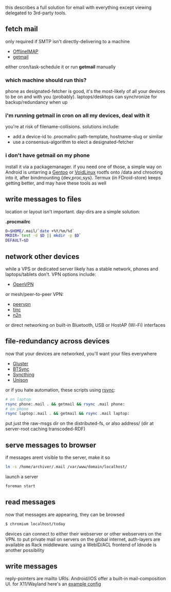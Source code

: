 this describes a full solution for email with everything except viewing delegated to 3rd-party tools.

## fetch mail

only required if SMTP isn't directly-delivering to a machine

* [OfflineIMAP](http://offlineimap.org/)
* [getmail](http://pyropus.ca/software/getmail/)

either cron/task-schedule it or run **getmail** manually

### which machine should run this?

phone as designated-fetcher is good, it's the most-likely of all your devices to be on and with you (probably). laptops/desktops can synchronize for backup/redundancy when up

### i'm running getmail in cron on all my devices, deal with it

you're at risk of filename-collisions. solutions include:

* add a device-id to .procmailrc path-template, hostname-slug or similar
* use a consensus-algorithm to elect a designated-fetcher

### i don't have getmail on my phone

install it via a packagemanager. if you need one of those, a simple way on Android is untarring a [Gentoo](//gentoo.org) or [VoidLinux](//voidlinux.eu) rootfs onto /data and chrooting into it, after bindmounting {dev,proc,sys}. Termux (in FDroid-store) keeps getting better, and may have these tools as well

## write messages to files

location or layout isn't important. day-dirs are a simple solution:

**.procmailrc**

``` sh
D=$HOME/.mail/`date +%Y/%m/%d`
MKDIR=`test -d $D || mkdir -p $D`
DEFAULT=$D

```

## network other devices

while a VPS or dedicated server likely has a stable network, phones and laptops/tablets don't. VPN options include:

* [OpenVPN](https://openvpn.net/)

or mesh/peer-to-peer VPN:

* [peervpn](http://www.peervpn.net/)
* [tinc](http://www.tinc-vpn.org/)
* [n2n](https://github.com/meyerd/n2n)

or direct networking on built-in Bluetooth, USB or HostAP (Wi-Fi) interfaces

## file-redundancy across devices

now that your devices are networked, you'll want your files everywhere

* [Gluster](http://www.gluster.org/)
* [BTSync](https://wiki.archlinux.org/index.php/BitTorrent_Sync)
* [Syncthing](https://syncthing.net/)
* [Unison](https://www.cis.upenn.edu/~bcpierce/unison/)

or if you hate automation, these scripts using [rsync](https://rsync.samba.org/):

``` sh
# on laptop
rsync phone:.mail . && getmail && rsync .mail phone:
# on phone
rsync laptop:.mail . && getmail && rsync .mail laptop:
```

put just the raw-msgs dir on the distributed-fs, or also address/ (dir at server-root caching transcoded-RDF) 

## serve messages to browser

if messages arent visible to the server, make it so

``` sh
ln -s /home/archiver/.mail /var/www/domain/localhost/

```

launch a server

``` sh
foreman start
```

## read messages

now that messages are appearing, they can be browsed

``` sh
$ chromium localhost/today
```

devices can connect to either their webserver or other webservers on the VPN. to put private mail on servers on the global internet, auth-layers are available as Rack middleware. using a WebID/ACL frontend of ldnode is another possibility

## write messages

reply-pointers are mailto URIs. Android/iOS offer a built-in mail-composition UI. for X11/Wayland here's an [example config](mailto)
